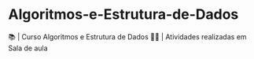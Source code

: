 # Algoritmos-e-Estrutura-de-Dados
📚 | Curso Algoritmos e Estrutura de Dados
👨‍💻 | Atividades realizadas em Sala de aula
